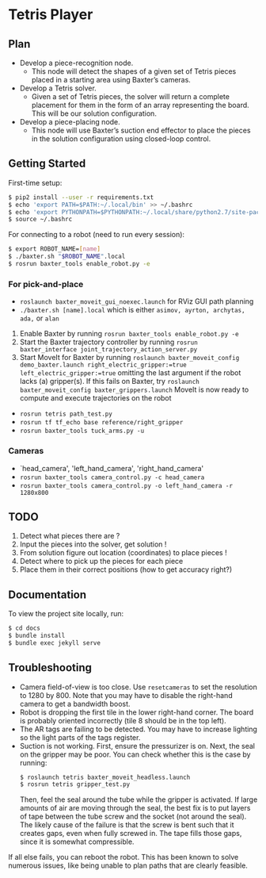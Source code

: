 # Tetris Player

## Plan
- Develop a piece-recognition node.
	- This node will detect the shapes of a given set of Tetris pieces placed in a starting area using Baxter’s cameras.
- Develop a Tetris solver.
	- Given a set of Tetris pieces, the solver will return a complete placement for them in the form of an array representing the board. This will be our solution configuration.
- Develop a piece-placing node.
	- This node will use Baxter’s suction end effector to place the pieces in the solution configuration using closed-loop control.

## Getting Started

First-time setup:
```sh
$ pip2 install --user -r requirements.txt
$ echo 'export PATH=$PATH:~/.local/bin' >> ~/.bashrc
$ echo 'export PYTHONPATH=$PYTHONPATH:~/.local/share/python2.7/site-packages' >> ~/.bashrc
$ source ~/.bashrc
```

For connecting to a robot (need to run every session):
```sh
$ export ROBOT_NAME=[name]
$ ./baxter.sh "$ROBOT_NAME".local
$ rosrun baxter_tools enable_robot.py -e
```

### For pick-and-place
- `roslaunch baxter_moveit_gui_noexec.launch` for RViz GUI path planning
- `./baxter.sh [name].local` which is either `asimov, ayrton, archytas, ada,` or `alan`
1. Enable Baxter by running `rosrun baxter_tools enable_robot.py -e`
2. Start the Baxter trajectory controller by running `rosrun baxter_interface joint_trajectory_action_server.py`
3. Start MoveIt for Baxter by running `roslaunch baxter_moveit_config demo_baxter.launch right_electric_gripper:=true left_electric_gripper:=true`
omitting the last argument if the robot lacks (a) gripper(s).  If this fails on Baxter, try `roslaunch baxter_moveit_config baxter_grippers.launch`
MoveIt is now ready to compute and execute trajectories on the robot

- `rosrun tetris path_test.py`
- `rosrun tf tf_echo base reference/right_gripper`
- `rosrun baxter_tools tuck_arms.py -u`

### Cameras
- `head_camera', 'left_hand_camera', 'right_hand_camera'
- `rosrun baxter_tools camera_control.py -c head_camera`
- `rosrun baxter_tools camera_control.py -o left_hand_camera -r 1280x800`

## TODO
1. Detect what pieces there are ?
2. Input the pieces into the solver, get solution !
3. From solution figure out location (coordinates) to place pieces !
4. Detect where to pick up the pieces for each piece
5. Place them in their correct positions (how to get accuracy right?)

## Documentation
To view the project site locally, run:
```sh
$ cd docs
$ bundle install
$ bundle exec jekyll serve
```

## Troubleshooting

- Camera field-of-view is too close.
  Use `resetcameras` to set the resolution to 1280 by 800.
  Note that you may have to disable the right-hand camera to get a bandwidth boost.
- Robot is dropping the first tile in the lower right-hand corner.
  The board is probably oriented incorrectly (tile 8 should be in the top left).
- The AR tags are failing to be detected.
  You may have to increase lighting so the light parts of the tags register.
- Suction is not working.
  First, ensure the pressurizer is on.
  Next, the seal on the gripper may be poor.
  You can check whether this is the case by running:
  ```sh
  $ roslaunch tetris baxter_moveit_headless.launch
  $ rosrun tetris gripper_test.py
  ```
  Then, feel the seal around the tube while the gripper is activated.
  If large amounts of air are moving through the seal, the best fix is to put layers of tape between the tube screw and the socket (not around the seal).
  The likely cause of the failure is that the screw is bent such that it creates gaps, even when fully screwed in.
  The tape fills those gaps, since it is somewhat compressible.

If all else fails, you can reboot the robot.
This has been known to solve numerous issues, like being unable to plan paths that are clearly feasible.
